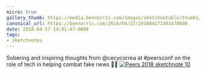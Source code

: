 ```yaml
---
micro: true
gallery_thumb: https://media.bennorris.com/images/sketchnotable/thumbs/peers-2018-sketchnote-10.jpg
canonical_url: https://bennorris.com/2018/04/27/201804271401470600
date: 2018-04-27 14:01:47-0600
tags:
- sketchnotes
---
```


Sobering and inspiring thoughts from @cecycorrea at #peersconf on the role of tech in helping combat fake news ✍🏼 [![Peers 2018 sketchnote 10](https://media.bennorris.com/images/sketchnotable/peers-2018/peers-2018-sketchnote-10.jpg)](https://media.bennorris.com/images/sketchnotable/peers-2018/peers-2018-sketchnote-10.jpg)